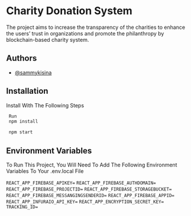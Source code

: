 # Charity Donation System

The project aims to increase the transparency of the charities to enhance the users’ trust in organizations and promote the philanthropy by blockchain-based charity system.

## Authors

- [@sammykisina](https://github.com/sammykisina)

## Installation

Install With The Following Steps

```bash
 Run
 npm install

 npm start
```

## Environment Variables

To Run This Project, You Will Need To Add The Following Environment Variables To Your .env.local File

`REACT_APP_FIREBASE_APIKEY=`
`REACT_APP_FIREBASE_AUTHDOMAIN=`
`REACT_APP_FIREBASE_PROJECTID=`
`REACT_APP_FIREBASE_STORAGEBUCKET=`
`REACT_APP_FIREBASE_MESSANGINGSENDERID=`
`REACT_APP_FIREBASE_APPID=`
`REACT_APP_INFURAIO_API_KEY=`
`REACT_APP_ENCRYPTION_SECRET_KEY=`
`TRACKING_ID=`

